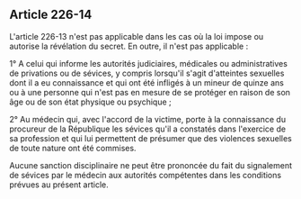 Article 226-14
----
L'article 226-13 n'est pas applicable dans les cas où la loi impose ou autorise
la révélation du secret. En outre, il n'est pas applicable :

1° A celui qui informe les autorités judiciaires, médicales ou administratives
de privations ou de sévices, y compris lorsqu'il s'agit d'atteintes sexuelles
dont il a eu connaissance et qui ont été infligés à un mineur de quinze ans ou à
une personne qui n'est pas en mesure de se protéger en raison de son âge ou de
son état physique ou psychique ;

2° Au médecin qui, avec l'accord de la victime, porte à la connaissance du
procureur de la République les sévices qu'il a constatés dans l'exercice de sa
profession et qui lui permettent de présumer que des violences sexuelles de
toute nature ont été commises.

Aucune sanction disciplinaire ne peut être prononcée du fait du signalement de
sévices par le médecin aux autorités compétentes dans les conditions prévues au
présent article.
